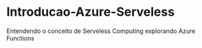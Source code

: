 # Introducao-Azure-Serveless
Entendendo o conceito de Serveless Computing explorando Azure Functions

